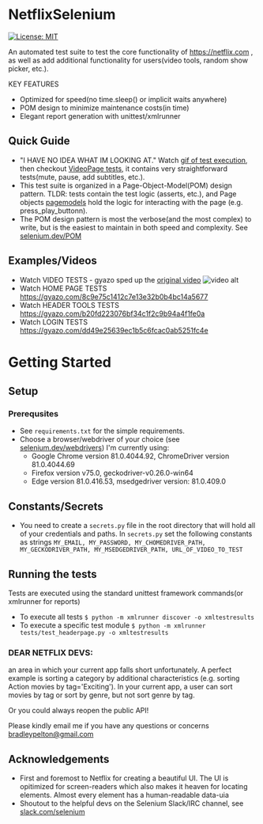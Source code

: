 # NetflixSelenium

[![License: MIT](https://img.shields.io/badge/License-MIT-yellow.svg)](https://opensource.org/licenses/MIT)

An automated test suite to test the core functionality of https://netflix.com , as well as
add additional functionality for users(video tools, random show picker, etc.).

KEY FEATURES
- Optimized for speed(no time.sleep() or implicit waits anywhere)
- POM design to minimize maintenance costs(in time)
- Elegant report generation with unittest/xmlrunner

## Quick Guide
- "I HAVE NO IDEA WHAT IM LOOKING AT." Watch [gif of test execution](https://gyazo.com/7c703e6bba5af706849052df65772089), then
checkout [VideoPage tests](https://github.com/BradleyPelton/NetflixSelenium/blob/master/tests/test_videopage.py), it contains very straightforward tests(mute, pause, add subtitles, etc.).
- This test suite is organized in a Page-Object-Model(POM) design pattern. TLDR: tests contain the 
test logic (asserts, etc.), and Page objects [pagemodels](https://github.com/BradleyPelton/NetflixSelenium/tree/master/pagemodels) hold the logic for interacting with the page (e.g. press_play_buttonn).
- The POM design pattern is most the verbose(and the most complex) to write, but is the easiest to 
maintain in both speed and complexity. See [selenium.dev/POM](https://www.selenium.dev/documentation/en/guidelines_and_recommendations/page_object_models/)

## Examples/Videos
- Watch VIDEO TESTS - gyazo sped up the [original video](https://gyazo.com/7c703e6bba5af706849052df65772089)
![video alt](https://i.gyazo.com/7c703e6bba5af706849052df65772089.gif)
- Watch HOME PAGE TESTS https://gyazo.com/8c9e75c1412c7e13e32b0b4bc14a5677
- Watch HEADER TOOLS TESTS https://gyazo.com/b20fd223076bf34c1f2c9b94a4f1fe0a
- Watch LOGIN TESTS https://gyazo.com/dd49e25639ec1b5c6fcac0ab5251fc4e

# Getting Started

## Setup
### Prerequsites
- See `requirements.txt` for the simple requirements.
- Choose a browser/webdriver of your choice (see [selenium.dev/webdrivers](https://www.selenium.dev/documentation/en/webdriver/driver_requirements/#quick-reference)) I'm currently using:
    - Google Chrome version 81.0.4044.92, ChromeDriver version 81.0.4044.69
    - Firefox version v75.0, geckodriver-v0.26.0-win64
    - Edge version 81.0.416.53, msedgedriver version: 81.0.409.0

## Constants/Secrets
- You need to create a `secrets.py` file in the root directory that will hold all of your 
credentials and paths. In `secrets.py` set the following constants as strings `MY_EMAIL, MY_PASSWORD, MY_CHOMEDRIVER_PATH, MY_GECKODRIVER_PATH, MY_MSEDGEDRIVER_PATH, URL_OF_VIDEO_TO_TEST`

## Running the tests
Tests are executed using the standard unittest framework commands(or xmlrunner for reports)
- To execute all tests `$ python -m xmlrunner discover -o xmltestresults`
- To execute a specific test module `$ python -m xmlrunner tests/test_headerpage.py -o xmltestresults`


### DEAR NETFLIX DEVS:
an area in which your current
app falls short unfortunately. A perfect example is sorting a category by additional characteristics
(e.g. sorting Action movies by tag='Exciting'). In your current app, a user can sort movies by tag 
or sort by genre, but not sort genre by tag.

Or you could always reopen the public API! 

Please kindly email me if you have any questions or concerns bradleypelton@gmail.com

## Acknowledgements
- First and foremost to Netflix for creating a beautiful UI. The UI is opitimized for screen-readers
which also makes it heaven for locating elements. Almost every element has a human-readable data-uia
- Shoutout to the helpful devs on the Selenium Slack/IRC channel, see [slack.com/selenium](https://seleniumhq.slack.com/join/shared_invite/enQtODAwOTUzOTM5OTEwLTZjZjgzN2ExOTBmZGE0NjkwYzA2Nzc0MjczMGYwYjdiNGQ5YjI0ZjdjYjFhMjVlMjFkZWJmNDYyMmU1OTYyM2Y)
